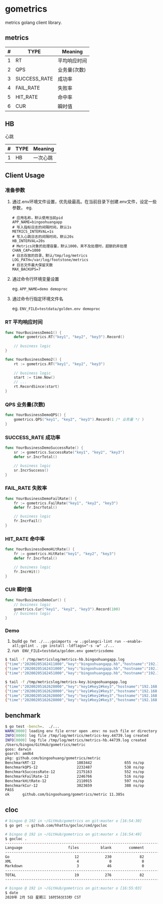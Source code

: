 # gometrics

metrics golang client library.

## metrics

\# | TYPE  | Meaning
---|---|---
1 |RT| 平均响应时间
2| QPS| 业务量(次数)
3 | SUCCESS_RATE | 成功率
4 | FAIL_RATE|失败率
5 | HIT_RATE| 命中率
6 | CUR | 瞬时值

## HB 

心跳

\# | TYPE  | Meaning
---|---|---
1 |HB| 一次心跳

## Client Usage

### 准备参数

1. 通过.env环境文件设置，优先级最高。在当前目录下创建.env文件，设定一些参数， eg.
        
    ```dotenv
    # 应用名称，默认使用当前pid
    APP_NAME=bingoohuangapp
    # 写入指标日志的间隔时间，默认1s
    METRICS_INTERVAL=1s
    # 写入心跳日志的间隔时间，默认20s
    HB_INTERVAL=20s
    # Metrics对象的处理容量，默认1000，来不及处理时，超额扔弃处理
    CHAN_CAP=1000
    # 日志存放的目录，默认/tmp/log/metrics
    LOG_PATH=/var/log/footstone/metrics
    # 日志文件最大保留天数
    MAX_BACKUPS=7
    ```

1. 通过命令行环境变量设置

    eg. `APP_NAME=demo demoproc`

1. 通过命令行指定环境文件名

    eg. `ENV_FILE=testdata/golden.env demoproc`

### RT 平均响应时间

```go
func YourBusinessDemo1() {
    defer gometrics.RT("key1", "key2", "key3").Record()
    
    // business logic
}

func YourBusinessDemo2() {
    rt := gometrics.RT("key1", "key2", "key3")
    
    // business logic
    start := time.Now()
    // ...
    rt.RecordSince(start)
}
```

### QPS 业务量(次数)

```go
func YourBusinessDemoQPS() {
    gometrics.QPS("key1", "key2", "key3").Record(1 /* 业务量 */ )
}

```

### SUCCESS_RATE 成功率

```go
func YourBusinessDemoSuccessRate() {
    sr := gometrics.SuccessRate("key1", "key2", "key3")
    defer sr.IncrTotal()

    // business logic
    sr.IncrSuccess()
}
```

### FAIL_RATE 失败率

```go
func YourBusinessDemoFailRate() {
    fr := gometrics.FailRate("key1", "key2", "key3")
    defer fr.IncrTotal()

    // business logic
    fr.IncrFail()
}
```

### HIT_RATE 命中率

```go
func YourBusinessDemoHitRate() {
    fr := gometrics.HitRate("key1", "key2", "key3")
    defer fr.IncrTotal()

    // business logic
    fr.IncrHit()
}
```

### CUR 瞬时值

```go
func YourBusinessDemoCur() {
    // business logic
    gometrics.Cur("key1", "key2", "key3").Record(100)
    // business logic
}
```

### Demo

1. build `go fmt ./...;goimports -w .;golangci-lint run --enable-all;golint . ;go install -ldflags="-s -w" ./...`
1. run ` ENV_FILE=testdata/golden.env gometricsdemo`

```bash
$ tail -f /tmp/metricslog/metrics-hb.bingoohuangapp.log  
{"time":"20200205162411000","key":"bingoohuangapp.hb","hostname":"192.168.10.101","logtype":"HB","v1":1,"v2":0,"min":0,"max":0}
{"time":"20200205162431000","key":"bingoohuangapp.hb","hostname":"192.168.10.101","logtype":"HB","v1":1,"v2":0,"min":0,"max":0}
{"time":"20200205162451000","key":"bingoohuangapp.hb","hostname":"192.168.10.101","logtype":"HB","v1":1,"v2":0,"min":0,"max":0}
```

```bash
$ tail -f /tmp/metricslog/metrics-key.bingoohuangapp.log   
{"time":"20200205162628000","key":"key1#key2#key3","hostname":"192.168.10.101","logtype":"FAIL_RATE","v1":0,"v2":2,"min":0,"max":100}
{"time":"20200205162628000","key":"key1#key2#key3","hostname":"192.168.10.101","logtype":"HIT_RATE","v1":1,"v2":2,"min":0,"max":100}
{"time":"20200205162628000","key":"key1#key2#key3","hostname":"192.168.10.101","logtype":"CUR","v1":100,"v2":0,"min":0,"max":0}
{"time":"20200205162628000","key":"key1#key2#key3","hostname":"192.168.10.101","logtype":"RT","v1":193,"v2":1,"min":0,"max":811}
```

## benchmark

```bash
$ go test -bench=.  ./...                                                                               
WARN[0000] loading env file error open .env: no such file or directory 
INFO[0000] log file /tmp/log/metrics/metrics-key.44739.log created 
INFO[0000] log file /tmp/log/metrics/metrics-hb.44739.log created 
/Users/bingoo/GitHub/gometrics/metric
goos: darwin
goarch: amd64
pkg: github.com/bingoohuang/gometrics/metric
BenchmarkRT-12                   1803442               655 ns/op
BenchmarkQPS-12                  2232487               538 ns/op
BenchmarkSuccessRate-12          2175163               552 ns/op
BenchmarkFailRate-12             2246766               516 ns/op
BenchmarkHitRate-12              2110915               597 ns/op
BenchmarkCur-12                  3023659               388 ns/op
PASS
ok      github.com/bingoohuang/gometrics/metric 11.385s

```

## cloc

```bash
# bingoo @ 192 in ~/GitHub/gometrics on git:master o [16:54:30]
$ go get -u github.com/hhatto/gocloc/cmd/gocloc

# bingoo @ 192 in ~/GitHub/gometrics on git:master x [16:54:49]
$ gocloc .
-------------------------------------------------------------------------------
Language                     files          blank        comment           code
-------------------------------------------------------------------------------
Go                              12            230             82            788
XML                              4              0              0            289
Markdown                         3             46              0            134
-------------------------------------------------------------------------------
TOTAL                           19            276             82           1211
-------------------------------------------------------------------------------

# bingoo @ 192 in ~/GitHub/gometrics on git:master o [16:55:03]
$ date
2020年 2月 5日 星期三 16时56分33秒 CST
```
